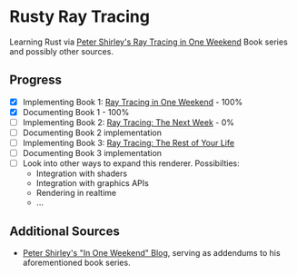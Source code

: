 # Rusty Ray Tracing

Learning Rust via [Peter Shirley's Ray Tracing in One Weekend](https://raytracing.github.io/) Book series and possibly other sources.

## Progress

- [x] Implementing Book 1: [Ray Tracing in One Weekend](https://raytracing.github.io/books/RayTracingInOneWeekend.html) - 100%
- [x] Documenting Book 1 - 100%
- [ ] Implementing Book 2: [Ray Tracing: The Next Week](https://raytracing.github.io/books/RayTracingTheNextWeek.html) - 0%
- [ ] Documenting Book 2 implementation
- [ ] Implementing Book 3: [Ray Tracing: The Rest of Your Life](https://raytracing.github.io/books/RayTracingTheRestOfYourLife.html)
- [ ] Documenting Book 3 implementation
- [ ] Look into other ways to expand this renderer. Possibilties:
  - Integration with shaders
  - Integration with graphics APIs
  - Rendering in realtime
  - ...

## Additional Sources

- [Peter Shirley's "In One Weekend" Blog](https://in1weekend.blogspot.com/), serving as addendums to his aforementioned book series.
